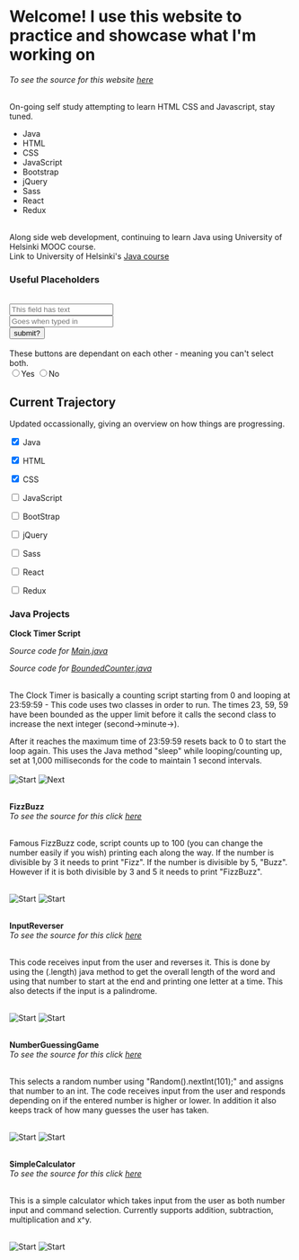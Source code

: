 <title>Test</title>
<!DOCTYPE html>
<html>
  
  <head>
  <h1>Welcome! I use this website to practice and showcase what I'm working on</h1>
  </head>
  
  <i>To see the source for this website <a href="https://raw.githubusercontent.com/Zandian1/zandian1.github.io/master/index.md">here</a></i><br><br>
  
  <body>
  <p1>
  On-going self study attempting to learn HTML CSS and Javascript, stay tuned.
  <br></p1>
    
  <ul>
   <li>Java</li>
   <li>HTML</li>
   <li>CSS</li>
   <li>JavaScript</li>
   <li>Bootstrap</li>
   <li>jQuery</li>
   <li>Sass</li>
   <li>React</li>
   <li>Redux</li>
  </ul>
  
  <br><p2>
  Along side web development, continuing to learn Java using University of Helsinki MOOC course. <br>
  Link to University of Helsinki's <a href="https://moocfi.github.io/courses/2013/programming-part-1/">Java course</a>
  <br></p2>
  
  <h3>Useful Placeholders</h3>
  <p3><br>
  <input type="text" placeholder="This field has text">
  <br>
  <input type="text" placeholder="Goes when typed in">
  <br>
  <button type="submit">submit?</button>
  <br>
  <br>These buttons are dependant on each other - meaning you can't select both.<br>
  <label> 
    <input type="radio" name="yes-no">Yes 
  </label>
  <label> 
    <input type="radio" name="yes-no">No 
  </label>
  </p3>
  
  <h2>
  Current Trajectory
  </h2>
  
  <p4>
  Updated occassionally, giving an overview on how things are progressing.<br>
  
  <label> <input type="checkbox" name="trajectory" checked> Java </label><br>
  
  <label> <input type="checkbox" name="trajectory" checked> HTML </label><br>
  
  <label> <input type="checkbox" name="trajectory" checked> CSS </label><br>
  
  <label> <input type="checkbox" name="trajectory"> JavaScript </label><br>
  
  <label> <input type="checkbox" name="trajectory"> BootStrap </label><br>
  
  <label> <input type="checkbox" name="trajectory"> jQuery </label><br>
  
  <label> <input type="checkbox" name="trajectory"> Sass </label><br>
  
  <label> <input type="checkbox" name="trajectory"> React </label><br>
  
  <label> <input type="checkbox" name="trajectory"> Redux </label><br>
  </p4>
  
  <h3>
  Java Projects
  </h3>
  
  <p5>
  <b>Clock Timer Script</b><br>
  
  <i>Source code for <a             href="https://raw.githubusercontent.com/Zandian1/Repository/master/Java/Clock%20Timer/src/com/company/Main.java">Main.java</a></i><br>

  <i>Source code for <a                           href="https://raw.githubusercontent.com/Zandian1/Repository/master/Java/Clock%20Timer/src/com/company/BoundedCounter.java">BoundedCounter.java</a></i><br><br>
  
  The Clock Timer is basically a counting script starting from 0 and looping at 23:59:59 - This code uses two classes in order   to run. The times 23, 59, 59 have been bounded as the upper limit before it calls the second class to increase the next       integer (second->minute->).<br>

  After it reaches the maximum time of 23:59:59 resets back to 0 to start the loop again. This uses the Java method "sleep"     while looping/counting up, set at 1,000 milliseconds for the code to maintain 1 second intervals.<br><br>
  <img src="https://user-images.githubusercontent.com/59313072/72336699-05d26b00-370d-11ea-8022-6dab29e0fbfa.png" alt="Start">
  <img src="https://user-images.githubusercontent.com/59313072/72336718-0bc84c00-370d-11ea-9326-e23d240988cd.png" alt="Next">   <br><br>
  
  <b>FizzBuzz</b><br>
  <i>To see the source for this click <a      href="https://raw.githubusercontent.com/Zandian1/Repository/master/Java/FizzBuzz">here</a></i><br><br>
  
  Famous FizzBuzz code, script counts up to 100 (you can change the number easily if you wish) printing each along the way. If   the number is divisible by 3 it needs to print "Fizz". If the number is divisible by 5, "Buzz". However if it is both         divisible by 3 and 5 it needs to print "FizzBuzz".<br><br>
  
  <img src="https://user-images.githubusercontent.com/59313072/72338060-6498e400-370f-11ea-9421-6e5fb1278266.png" alt="Start">
  <img src="https://user-images.githubusercontent.com/59313072/72338049-5fd43000-370f-11ea-88a4-a2a82e40e945.png" alt="Start">
  <br><br>
  
  <b>InputReverser</b><br>
  <i>To see the source for this click <a href="https://raw.githubusercontent.com/Zandian1/Repository/master/Java/InputReverser">here</a></i><br><br>
  
  This code receives input from the user and reverses it. This is done by using the (.length) java method to get the overall     length of the word and using that number to start at the end and printing one letter at a time. This also detects if the       input is a palindrome.<br><br>
 
 <img src="https://user-images.githubusercontent.com/59313072/72338794-f48b5d80-3710-11ea-9027-ce4a37259e06.png" alt="Start">
 <img src="https://user-images.githubusercontent.com/59313072/72338789-f2c19a00-3710-11ea-8c87-21826192215e.png" alt="Start">
 <br><br>
 
 <b>NumberGuessingGame</b><br>
  <i>To see the source for this click <a href="https://raw.githubusercontent.com/Zandian1/Repository/master/Java/NumberGuessingGame">here</a></i><br><br>
  
  This selects a random number using "Random().nextInt(101);" and assigns that number to an int. The code receives input from   the user and responds depending on if the entered number is higher or lower. In addition it also keeps track of how many       guesses the user has taken.<br><br>
  
 <img src="https://user-images.githubusercontent.com/59313072/72339567-39fc5a80-3712-11ea-9c3c-203b7b77eb83.png" alt="Start">
 <img src="https://user-images.githubusercontent.com/59313072/72339571-3bc61e00-3712-11ea-98fb-3408f08bebb5.png" alt="Start">
 <br><br>
 
 <b>SimpleCalculator</b><br>
  <i>To see the source for this click <a href="https://raw.githubusercontent.com/Zandian1/Repository/master/Java/SimpleCalculator">here</a></i><br><br>
  
  This is a simple calculator which takes input from the user as both number input and command selection. Currently supports     addition, subtraction, multiplication and x^y.<br><br>
  
 <img src="https://user-images.githubusercontent.com/59313072/72340078-43d28d80-3713-11ea-9440-2200f751b9b2.png" alt="Start">
 <img src="https://user-images.githubusercontent.com/59313072/72340076-41703380-3713-11ea-8bf9-7b4c81de4533.png" alt="Start">
 <br>
 </p5>
 
  </body>
  
   
 
